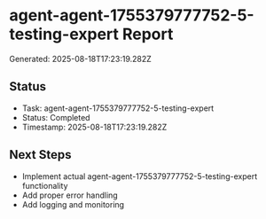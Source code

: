 # agent-agent-1755379777752-5-testing-expert Report

Generated: 2025-08-18T17:23:19.282Z

## Status
- Task: agent-agent-1755379777752-5-testing-expert
- Status: Completed
- Timestamp: 2025-08-18T17:23:19.282Z

## Next Steps
- Implement actual agent-agent-1755379777752-5-testing-expert functionality
- Add proper error handling
- Add logging and monitoring

